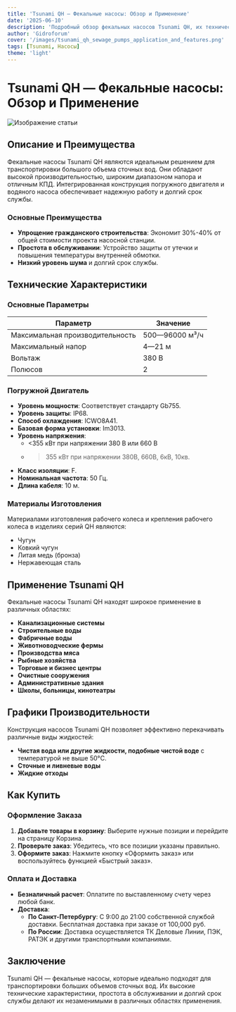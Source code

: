 ```yaml
---
title: 'Tsunami QH — Фекальные насосы: Обзор и Применение'
date: '2025-06-10'
description: 'Подробный обзор фекальных насосов Tsunami QH, их технические характеристики, преимущества и области применения.'
author: 'Gidroforum'
cover: '/images/tsunami_qh_sewage_pumps_application_and_features.png'
tags: [Tsunami, Насосы]
theme: 'light'
---
```


# Tsunami QH — Фекальные насосы: Обзор и Применение

![Изображение статьи](/images/tsunami_qh_sewage_pumps_application_and_features.94754605)

## Описание и Преимущества

Фекальные насосы Tsunami QH являются идеальным решением для транспортировки большого объема сточных вод. Они обладают высокой производительностью, широким диапазоном напора и отличным КПД. Интегрированная конструкция погружного двигателя и водяного насоса обеспечивает надежную работу и долгий срок службы.

### Основные Преимущества

- **Упрощение гражданского строительства**: Экономит 30%-40% от общей стоимости проекта насосной станции.
- **Простота в обслуживании**: Устройство защиты от утечки и повышения температуры внутренней обмотки.
- **Низкий уровень шума** и долгий срок службы.

## Технические Характеристики

### Основные Параметры

| Параметр                | Значение                          |
|-------------------------|-----------------------------------|
| Максимальная производительность | 500—96000 м³/ч                  |
| Максимальный напор      | 4—21 м                           |
| Вольтаж                 | 380 В                            |
| Полюсов                | 2                                |

### Погружной Двигатель

- **Уровень мощности**: Соответствует стандарту Gb755.
- **Уровень защиты**: IP68.
- **Способ охлаждения**: ICWO8A41.
- **Базовая форма установки**: Im3013.
- **Уровень напряжения**:
  - <355 кВт при напряжении 380 В или 660 В
  - >355 кВт при напряжении 380В, 660В, 6кВ, 10кв.
- **Класс изоляции**: F.
- **Номинальная частота**: 50 Гц.
- **Длина кабеля**: 10 м.

### Материалы Изготовления

Материалами изготовления рабочего колеса и крепления рабочего колеса в изделиях серий QH являются:

- Чугун
- Ковкий чугун
- Литая медь (бронза)
- Нержавеющая сталь

## Применение Tsunami QH

Фекальные насосы Tsunami QH находят широкое применение в различных областях:

- **Канализационные системы**
- **Строительные воды**
- **Фабричные воды**
- **Животноводческие фермы**
- **Производства мяса**
- **Рыбные хозяйства**
- **Торговые и бизнес центры**
- **Очистные сооружения**
- **Административные здания**
- **Школы, больницы, кинотеатры**

## Графики Производительности

Конструкция насосов Tsunami QH позволяет эффективно перекачивать различные виды жидкостей:

- **Чистая вода или другие жидкости, подобные чистой воде** с температурой не выше 50°C.
- **Сточные и ливневые воды**
- **Жидкие отходы**

## Как Купить

### Оформление Заказа

1. **Добавьте товары в корзину**: Выберите нужные позиции и перейдите на страницу Корзина.
2. **Проверьте заказ**: Убедитесь, что все позиции указаны правильно.
3. **Оформите заказ**: Нажмите кнопку «Оформить заказ» или воспользуйтесь функцией «Быстрый заказ».

### Оплата и Доставка

- **Безналичный расчет**: Оплатите по выставленному счету через любой банк.
- **Доставка**:
  - **По Санкт-Петербургу**: С 9:00 до 21:00 собственной службой доставки. Бесплатная доставка при заказе от 100,000 руб.
  - **По России**: Доставка осуществляется ТК Деловые Линии, ПЭК, РАТЭК и другими транспортными компаниями.

## Заключение

Tsunami QH — фекальные насосы, которые идеально подходят для транспортировки больших объемов сточных вод. Их высокие технические характеристики, простота в обслуживании и долгий срок службы делают их незаменимыми в различных областях применения.